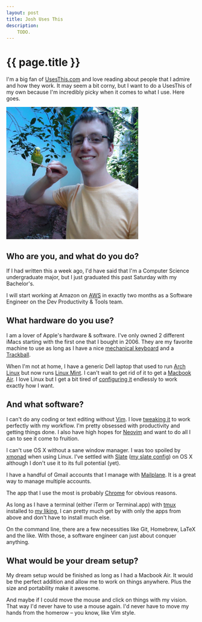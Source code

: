 ```yaml
---
layout: post
title: Josh Uses This
description:
    TODO.
---
```


# {{ page.title }}

I'm a big fan of [UsesThis.com][usesthis] and love reading about people that I
admire and how they work. It may seem a bit corny, but I want to do a UsesThis
of my own because I'm incredibly picky when it comes to what I use. Here goes.

<div class="gallery small">
    <a href="/img/uses/me.png">
        <img src="/img/uses/me.png" width="350">
    </a>
</div>

## Who are you, and what do you do?

If I had written this a week ago, I'd have said that I'm a Computer Science
undergraduate major, but I just graduated this past Saturday with my Bachelor's.

I will start working at Amazon on [AWS][aws] in exactly two months as a Software
Engineer on the Dev Productivity & Tools team.

## What hardware do you use?

I am a lover of Apple's hardware & software. I've only owned 2 different iMacs
starting with the first one that I bought in 2006. They are my favorite machine
to use as long as I have a nice [mechanical keyboard][das] and a
[Trackball][trackball].

When I'm not at home, I have a generic Dell laptop that used to run [Arch
Linux][arch] but now runs [Linux Mint][mint]. I can't wait to get rid of it to
get a [Macbook Air][air]. I love Linux but I get a bit tired of [configuring
it][dotfiles] endlessly to work exactly how I want.

## And what software?

I can't do any coding or text editing without [Vim][vim]. I love [tweaking
it][vimrc] to work perfectly with my workflow. I'm pretty obsessed with
productivity and getting things done. I also have high hopes for
[Neovim][neovim] and want to do all I can to see it come to fruition.

I can't use OS X without a sane window manager. I was too spoiled by
[xmonad][xmonad] when using Linux. I've settled with [Slate][slate] ([my slate
config][slateconf]) on OS X although I don't use it to its full potential (yet).

I have a handful of Gmail accounts that I manage with [Mailplane][mailplane]. It
is a great way to manage multiple accounts.

The app that I use the most is probably [Chrome][chrome] for obvious reasons.

As long as I have a terminal (either iTerm or Terminal.app) with [tmux][tmux]
installed to [my liking][tmuxconf], I can pretty much get by with only the apps
from above and don't have to install much else.

On the command line, there are a few necessities like Git, Homebrew, LaTeX and
the like. With those, a software engineer can just about conquer anything.

## What would be your dream setup?

My dream setup would be finished as long as I had a Macbook Air. It would be the
perfect addition and allow me to work on things anywhere. Plus the size and
portability make it awesome.

And maybe if I could move the mouse and click on things with my vision. That way
I'd never have to use a mouse again. I'd never have to move my hands from the
homerow &ndash; you know, like Vim style.

[air]: https://www.apple.com/macbook-air/
[arch]: https://www.archlinux.org/
[aws]: http://aws.amazon.com/
[chrome]: https://www.google.com/intl/en_us/chrome/browser/
[das]: http://www.daskeyboard.com/
[dotfiles]: https://github.com/jdavis/dotfiles
[mailplane]: http://mailplaneapp.com/
[mint]: http://www.linuxmint.com/
[neovim]: http://neovim.org/
[slate]: https://github.com/jigish/slate
[slateconf]: https://github.com/jdavis/dotfiles/blob/master/.slate
[tmux]: http://tmux.sourceforge.net/
[tmuxconf]: https://github.com/jdavis/dotfiles/blob/master/.tmux.conf
[trackball]: http://www.logitech.com/en-us/product/wireless-trackball-m570
[usesthis]: http://usesthis.com/
[vim]: http://www.vim.org/
[vimrc]: https://github.com/jdavis/dotfiles/blob/master/.vimrc
[xmonad]: http://xmonad.org/
